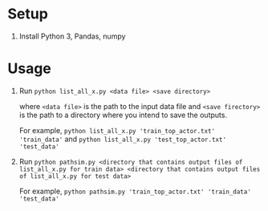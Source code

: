 # Setup
1. Install Python 3, Pandas, numpy

# Usage
1. Run `python list_all_x.py <data file> <save directory>`

   where `<data file>` is the path to the input data file and `<save firectory>` is the path to a directory where you intend to save the outputs.

   For example,
   `python list_all_x.py 'train_top_actor.txt' 'train_data'`
   and
   `python list_all_x.py 'test_top_actor.txt' 'test_data'`

2. Run `python pathsim.py <directory that contains output files of list_all_x.py for train data> <directory that contains output files of list_all_x.py for test data>`

   For example,
   `python pathsim.py 'train_top_actor.txt' 'train_data' 'test_data'`
